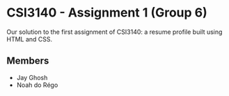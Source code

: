 # CSI3140 - Assignment 1 (Group 6)
Our solution to the first assignment of CSI3140: a resume profile built using HTML and CSS.

## Members 
- Jay Ghosh
- Noah do Régo 
